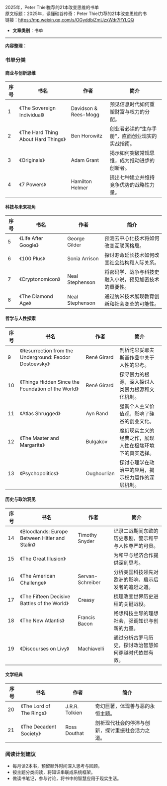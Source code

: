 2025年，Peter Thiel推荐的21本改变思维的书单  
  原文标题：2025年，读懂硅谷传奇：Peter Thiel力荐的21本改变思维的书  
  链接：https://mp.weixin.qq.com/s/OGyddbiZmUzxWdr7lfYLQQ

- **文章类别**：书单

---

**内容整理**：

### 书单分类

#### 商业与创新思维
| 序号 | 书名 | 作者 | 简介 |
|------|------|------|------|
| 1    | 《The Sovereign Individual》 | Davidson & Rees-Mogg | 预见信息时代如何重塑财富与权力的分配。 |
| 2    | 《The Hard Thing About Hard Things》 | Ben Horowitz | 创业者必读的“生存手册”，直面创业现实的实战指南。 |
| 3    | 《Originals》 | Adam Grant | 揭示如何突破常规思维，成为推动进步的创新者。 |
| 4    | 《7 Powers》 | Hamilton Helmer | 提出七种建立并维持竞争优势的战略性力量。 |

#### 科技与未来视角
| 序号 | 书名 | 作者 | 简介 |
|------|------|------|------|
| 5    | 《Life After Google》 | George Gilder | 预测去中心化技术将如何改变互联网格局。 |
| 6    | 《100 Plus》 | Sonia Arrison | 探讨寿命延长技术如何改变社会结构和人际关系。 |
| 7    | 《Cryptonomicon》 | Neal Stephenson | 将密码学、战争与科技史融入小说，预见加密技术的重要性。 |
| 8    | 《The Diamond Age》 | Neal Stephenson | 通过纳米技术展现教育创新和社会变革的可能性。 |

#### 哲学与人性探索
| 序号 | 书名 | 作者 | 简介 |
|------|------|------|------|
| 9    | 《Resurrection from the Underground: Feodor Dostoevsky》 | René Girard | 剖析陀思妥耶夫斯基作品中关于人性的思考。 |
| 10   | 《Things Hidden Since the Foundation of the World》 | René Girard | 探寻暴力的根源，深入探讨人类暴力根源和文化机制。 |
| 11   | 《Atlas Shrugged》 | Ayn Rand | 强调个人主义价值观，影响了硅谷的创业文化。 |
| 12   | 《The Master and Margarita》 | Bulgakov | 魔幻现实主义的经典之作，展现人性在极端环境下的真实选择。 |
| 13   | 《Psychopolitics》 | Oughourlian | 探讨心理学在政治中的应用，揭示权力运作的深层机制。 |

#### 历史与政治洞见
| 序号 | 书名 | 作者 | 简介 |
|------|------|------|------|
| 14   | 《Bloodlands: Europe Between Hitler and Stalin》 | Timothy Snyder | 记录二战期间东欧的历史悲剧，警示和平与人性尊严的可贵。 |
| 15   | 《The Great Illusion》 |  | 为和平与经济合作提供深刻思考。 |
| 16   | 《The American Challenge》 | Servan-Schreiber | 分析美国科技领先对欧洲的影响，启示后发者的追赶之道。 |
| 17   | 《The Fifteen Decisive Battles of the World》 | Creasy | 梳理改变世界历史进程的关键战役。 |
| 18   | 《The New Atlantis》 | Francis Bacon | 畅想科技主导的理想社会，强调知识与创新的力量。 |
| 19   | 《Discourses on Livy》 | Machiavelli | 通过分析古罗马历史，探讨政治智慧如何穿越时代依然有效。 |

#### 文学经典
| 序号 | 书名 | 作者 | 简介 |
|------|------|------|------|
| 20   | 《The Lord of The Rings》 | J.R.R. Tolkien | 奇幻巨著，体现善与恶的永恒主题。 |
| 21   | 《The Decadent Society》 | Ross Douthat | 剖析现代社会的停滞与创新，探讨重振社会活力之道。 |

### 阅读计划建议
- 每月读2本书，预留额外时间深入思考与回顾。
- 按主题分类阅读，将知识串联成系统框架。
- 做读书笔记，参与讨论，将书中的智慧应用于现实生活。